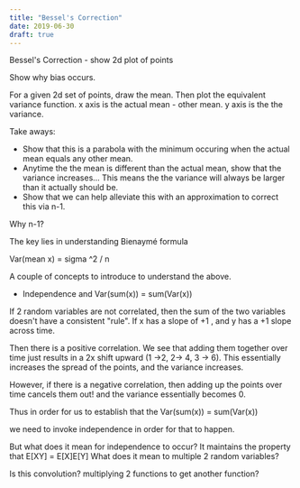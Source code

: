 ```yaml
---
title: "Bessel's Correction"
date: 2019-06-30
draft: true
---
```


Bessel's Correction - 
show 2d plot of points

Show why bias occurs.

For a given 2d set of points, draw the mean. 
Then plot the equivalent variance function.
x axis is the actual mean - other mean.
y axis is the the variance.

Take aways:
* Show that this is a parabola with the minimum occuring when the actual mean equals any other mean.
* Anytime the the mean is different than the actual mean, show that the variance increases... This means the the variance will always be larger than it actually should be.
* Show that we can help alleviate this with an approximation to correct this via n-1.

Why n-1?

The key lies in understanding 
Bienaymé formula

Var(mean x) = sigma ^2 / n

A couple of concepts to introduce to understand the above.

* Independence and Var(sum(x)) = sum(Var(x))

If 2 random variables are not correlated, then the sum of the two variables doesn't have a consistent "rule".
If x has a slope of +1 , and y has a +1 slope across time.

Then there is a positive correlation. We see that adding them together over time just results in a 2x shift upward (1 ->2, 2-> 4, 3 -> 6). This essentially increases the spread of the points, and the variance increases.

However, if there is a negative correlation, then adding up the points over time cancels them out!  and the variance essentially becomes 0.

Thus in order for us to establish that the 
Var(sum(x)) = sum(Var(x))

we need to invoke independence in order for that to happen.

But what does it mean for independence to occur?
It maintains the property that E[XY] = E[X]E[Y]
What does it mean to multiple 2 random variables?

Is this convolution?
multiplying 2 functions to get another function?



